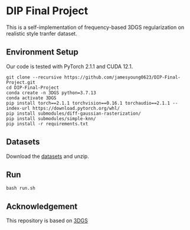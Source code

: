 # DIP Final Project
This is a self-implementation of frequency-based 3DGS regularization on realistic style tranfer dataset.

## Environment Setup
Our code is tested with PyTorch 2.1.1 and CUDA 12.1.
```
git clone --recursive https://github.com/jamesyoung0623/DIP-Final-Project.git
cd DIP-Final-Project
conda create -n 3DGS python=3.7.13
conda activate 3DGS
pip install torch==2.1.1 torchvision==0.16.1 torchaudio==2.1.1 --index-url https://download.pytorch.org/whl/
pip install submodules/diff-gaussian-rasterization/
pip install submodules/simple-knn/
pip install -r requirements.txt
```

## Datasets
Download the [datasets](https://drive.google.com/file/d/1R3ghjmUTJkbt7lwVQHLwN-hcOVWmCkDV/view?usp=sharing) and unzip.


## Run
```
bash run.sh
```

## Acknowledgement
This repository is based on [3DGS](https://github.com/graphdeco-inria/gaussian-splatting)